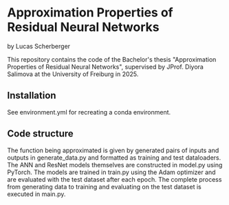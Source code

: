 # Approximation Properties of Residual Neural Networks

by Lucas Scherberger

This repository contains the code of the Bachelor's thesis "Approximation Properties of Residual Neural Networks", supervised by JProf. Diyora Salimova at the University of Freiburg in 2025.

## Installation
See environment.yml for recreating a conda environment. 

## Code structure
The function being approximated is given by generated pairs of inputs and outputs in generate_data.py and formatted as training and test dataloaders. 
The ANN and ResNet models themselves are constructed in model.py using PyTorch.
The models are trained in train.py using the Adam optimizer and are evaluated with the test dataset after each epoch.
The complete process from generating data to training and evaluating on the test dataset is executed in main.py. 

